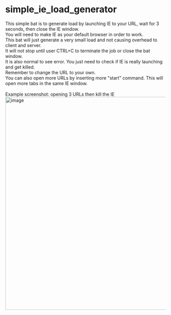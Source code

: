 # simple_ie_load_generator

This simple bat is to generate load by launching IE to your URL, wait for 3 seconds, then close the IE window.<br>
You will need to make IE as your default browser in order to work.<br>
This bat will just generate a very small load and not causing overhead to client and server.<br>
It will not stop until user CTRL+C to terminate the job or close the bat window.<br>
It is also normal to see error. You just need to check if IE is really launching and get killed. <br>
Remember to change the URL to your own.<br>
You can also open more URLs by inserting more "start" command. This will open more tabs in the same IE window.<br>
<br>
Example screenshot: opening 3 URLs then kill the IE <br>
<img width="666" alt="image" src="https://user-images.githubusercontent.com/7687630/199862141-c84ac8e8-dea8-480e-92ff-80edac0bad30.png">
